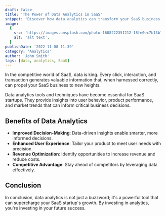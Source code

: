 ```yaml
---
draft: false
title: 'The Power of Data Analytics in SaaS'
snippet: 'Discover how data analytics can transform your SaaS business and drive growth.'
image:
  {
    src: 'https://images.unsplash.com/photo-1608222351212-18fe0ec7b13b?fit=crop&w=600&h=335',
    alt: 'alt text',
  }
publishDate: '2022-11-08 11:39'
category: 'Analytics'
author: 'John Smith'
tags: [data, analytics, SaaS]
---
```


In the competitive world of SaaS, data is king. Every click, interaction, and transaction generates valuable information that, when harnessed correctly, can propel your SaaS business to new heights.

Data analytics tools and techniques have become essential for SaaS startups. They provide insights into user behavior, product performance, and market trends that can inform critical business decisions.

## Benefits of Data Analytics

- **Improved Decision-Making**: Data-driven insights enable smarter, more informed decisions.
- **Enhanced User Experience**: Tailor your product to meet user needs with precision.
- **Revenue Optimization**: Identify opportunities to increase revenue and reduce costs.
- **Competitive Advantage**: Stay ahead of competitors by leveraging data effectively.

## Conclusion

In conclusion, data analytics is not just a buzzword; it's a powerful tool that can supercharge your SaaS startup's growth. By investing in analytics, you're investing in your future success.
